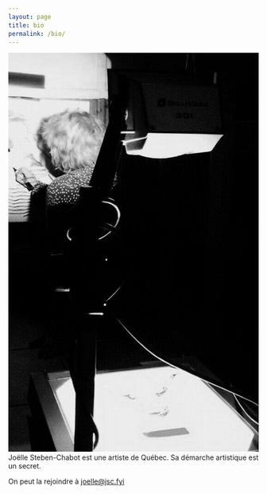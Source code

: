 ```yaml
---
layout: page
title: bio
permalink: /bio/
---
```


<img class="col one right" src="/img/prof_pic.jpg">

<br/>
Joëlle Steben-Chabot est une artiste de Québec. Sa démarche artistique est un secret.

On peut la rejoindre à [joelle@jsc.fyi](mailto:joelle@jsc.fyi)
